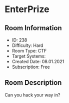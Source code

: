 ﻿# EnterPrize

## Room Information
- ID: 238
- Difficulty: Hard
- Room Type: CTF
- Target Systems: 
- Created Date: 08.01.2021
- Subscription: Free

## Room Description
Can you hack your way in?
